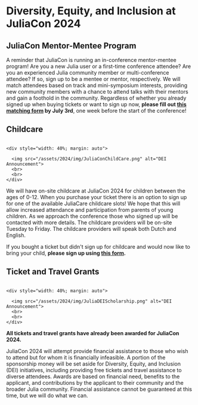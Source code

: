 # Diversity, Equity, and Inclusion at JuliaCon 2024

## JuliaCon Mentor-Mentee Program

A reminder that JuliaCon is running an in-conference mentor-mentee program! Are you a new Julia user or a first-time conference attendee? Are you an experienced Julia community member or multi-conference attendee? If so, sign up to be a mentee or mentor, respectively. We will match attendees based on track and mini-symposium interests, providing new community members with a chance to attend talks with their mentors and gain a foothold in the community. Regardless of whether you already signed up when buying tickets or want to sign up now, **please fill out [this matching form](https://forms.gle/LFyJj8Rg3d2ehKT76) by July 3rd**, one week before the start of the conference!


## Childcare
~~~

<div style="width: 40%; margin: auto">

  <img src="/assets/2024/img/JuliaConChildCare.png" alt="DEI Announcement">
  <br>
  <br>
</div>
~~~

We will have on-site childcare at JuliaCon 2024 for children between the ages of 0-12. When you purchase your ticket there is an option to sign up for one of the available JuliaCare childcare slots! We hope that this will allow increased attendance and participation from parents of young children. As we approach the conference those who signed up will be contacted with more details. The childcare providers will be on-site Tuesday to Friday. The childcare providers will speak both Dutch and English. 

If you bought a ticket but didn't sign up for childcare and would now like to bring your child, **please sign up using [this form](https://forms.gle/qBBZrCH7AydL2dfLA).**


## Ticket and Travel Grants
~~~

<div style="width: 40%; margin: auto">

  <img src="/assets/2024/img/JuliaDEIScholarship.png" alt="DEI Announcement">
  <br>
  <br>
</div>
~~~

**All tickets and travel grants have already been awarded for JuliaCon 2024.**

JuliaCon 2024 will attempt provide financial assistance to those who wish to attend but for whom it is financially infeasible. A portion of the sponsorship money will be set aside for Diversity, Equity, and Inclusion (DEI) initiatives, including providing free tickets and travel assistance to diverse attendees. Awards are based on financial need, benefits to the applicant, and contributions by the applicant to their community and the broader Julia community. Financial assistance cannot be guaranteed at this time, but we will do what we can.

<!-- ## Venue Accessibility -->
